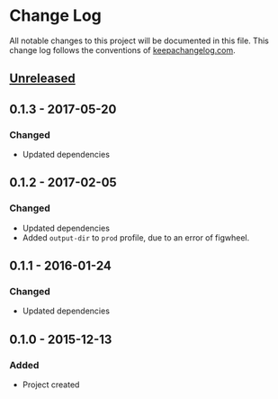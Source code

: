 # Change Log
All notable changes to this project will be documented in this file. This change log follows the conventions of [keepachangelog.com](http://keepachangelog.com/).

## [Unreleased][unreleased]

## 0.1.3 - 2017-05-20
### Changed
 - Updated dependencies

## 0.1.2 - 2017-02-05
### Changed
 - Updated dependencies
 - Added `output-dir` to `prod` profile, due to an error of figwheel.

## 0.1.1 - 2016-01-24
### Changed
 - Updated dependencies

## 0.1.0 - 2015-12-13
### Added
 - Project created

[Unreleased]:
https://github.com/Heliosmaster/reagent-ajax/compare/v0.1.0...HEAD
